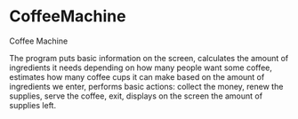 # CoffeeMachine
Coffee Machine

The program 
puts basic information on the screen,
calculates the amount of ingredients it needs depending on how many people want some coffee,
estimates how many coffee cups it can make based on the amount of ingredients we enter,
performs basic actions: collect the money, renew the supplies, serve the coffee, exit,
displays on the screen the amount of supplies left. 
